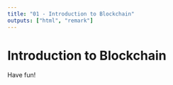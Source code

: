```yaml
---
title: "01 - Introduction to Blockchain"
outputs: ["html", "remark"]
---
```


# Introduction to Blockchain

Have fun!
